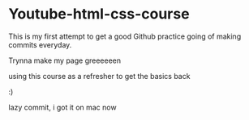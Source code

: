 # Youtube-html-css-course


This is my first attempt to get a good Github practice going of making commits everyday.

Trynna make my page greeeeeen

using this course as a refresher to get the basics back 


:)


lazy commit, i got it on mac now